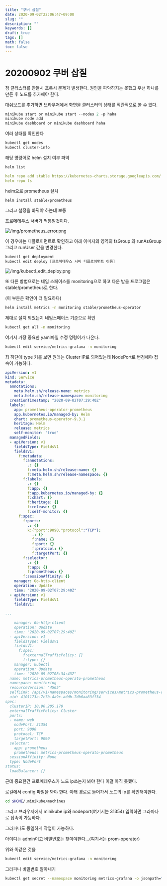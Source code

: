 ```yaml
---
title: "쿠버 삽질"
date: 2020-09-02T22:06:47+09:00
slug: ""
description: ""
keywords: []
draft: true
tags: []
math: false
toc: false
---
```

# 20200902 쿠버 삽질

첨 클러스터를 만들시 프록시 문제가 발생한다. 원인을 파악하지는 못했고 우선 하나를 만든 후 노드를 추가해야 한다.

대쉬보드를 추가하면 브라우저에서 화면을 클러스터의 상태를 직관적으로 볼 수 있다.

```jsx
minikube start or minikube start --nodes 2 -p haha
minikube node add
minikube dashboard or minikube dashboard haha
```

여러 상태를 확인한다

```bash
kubectl get nodes
kubectl cluster-info
```

해당 명령어로 helm 설치 여부 파악

```bash
helm list

```

```yaml
helm repo add stable https://kubernetes-charts.storage.googleapis.com/
helm repo ls
```

helm으로 prometheus 설치 

```bash
helm install stable/prometheus
```

그리고 설정을 바꿔야 하는데 보통 

프로메테우스 서버가 먹통일것이다.

![/img/prometheus_error.png](/img/prometheus_error.png)

이 경우에는 디플로이먼트로 확인하고  아래 이미지의 영역의 fsGroup 와 runAsGroup 그리고 runUser 값을 변경한다.

```bash
kubectl get deployment 
kubectl edit deploy [프로메테우스 서버 디플로이먼트 이름]
```

![/img/kubectl_edit_deploy.png](/img/kubectl_edit_deploy.png)

또 다른 방법으로는 네임 스페이스를 monitoring으로 하고 다운 받을 프로그램은 stable/prometheus로 한다.

(이 부분은 확인이 더 필요하다)

```bash
helm install metrics -n monitoring stable/prometheus-operator
```

제대로 설치 되었는지 네임스페이스 기준으로 확인

```bash
kubectl get all -n monitoring
```

여기서 가장 중요한 yaml파일 수정 명령어가 나온다.

```bash
kubectl edit service/metrics-grafana -n monitoring
```

최 하단에 type 키를 보면 원래는 Cluster IP로 되어있는데  NodePort로 변경해야 접속이 가능하다.

```yaml
apiVersion: v1
kind: Service
metadata:
  annotations:
    meta.helm.sh/release-name: metrics
    meta.helm.sh/release-namespace: monitoring
  creationTimestamp: "2020-09-02T07:29:40Z"
  labels:
    app: prometheus-operator-prometheus
    app.kubernetes.io/managed-by: Helm
    chart: prometheus-operator-9.3.1
    heritage: Helm
    release: metrics
    self-monitor: "true"
  managedFields:
  - apiVersion: v1
    fieldsType: FieldsV1
    fieldsV1:
      f:metadata:
        f:annotations:
          .: {}
          f:meta.helm.sh/release-name: {}
          f:meta.helm.sh/release-namespace: {}
        f:labels:
          .: {}
          f:app: {}
          f:app.kubernetes.io/managed-by: {}
          f:chart: {}
          f:heritage: {}
          f:release: {}
          f:self-monitor: {}
      f:spec:
        f:ports:
          .: {}
          k:{"port":9090,"protocol":"TCP"}:
            .: {}
            f:name: {}
            f:port: {}
            f:protocol: {}
            f:targetPort: {}
        f:selector:
          .: {}
          f:app: {}
          f:prometheus: {}
        f:sessionAffinity: {}
    manager: Go-http-client
    operation: Update
    time: "2020-09-02T07:29:40Z"
  - apiVersion: v1
    fieldsType: FieldsV1
    fieldsV1:
      
...
        
    manager: Go-http-client
    operation: Update
    time: "2020-09-02T07:29:40Z"
  - apiVersion: v1
    fieldsType: FieldsV1
    fieldsV1:
      f:spec:
        f:externalTrafficPolicy: {}
        f:type: {}
    manager: kubectl
    operation: Update
    time: "2020-09-02T08:34:43Z"
  name: metrics-prometheus-operato-prometheus
  namespace: monitoring
  resourceVersion: "4565"
  selfLink: /api/v1/namespaces/monitoring/services/metrics-prometheus-operato-prometheus
  uid: 4101173a-7c7b-4a9c-addb-7db6aa83ff34
spec:
  clusterIP: 10.96.205.170
  externalTrafficPolicy: Cluster
  ports:
  - name: web
    nodePort: 31354
    port: 9090
    protocol: TCP
    targetPort: 9090
  selector:
    app: prometheus
    prometheus: metrics-prometheus-operato-prometheus
  sessionAffinity: None
  type: NodePort
status:
  loadBalancer: {}
```

근데 중요한건 프로메테우스가 노드 ip쓰는지 봐야 한다 이걸 아직 못했다.

로컬에서 config 파일을 봐야 한다. 아래 경로로 들어가서 노드의 ip를 확인해야한다.

```bash
cd $HOME/.minikube/machines
```

그리고 브라우저에서 minikube ip와 nodeport(여기서는 31354) 입력하면 그라파나로 접속이 가능하다.

그라파나도 동일하게 작업이 가능하다.

아이디는 admin이고 비밀번호는 찾아야한다...(여기서는 prom-operator)

위와 똑같은 것을

```bash
kubectl edit service/metrics-grafana -n monitoring
```

그라파나 비밀번호 알아내기

```bash
kubectl get secret --namespace monitoring metrics-grafana -o jsonpath="{.data.admin-password}" | base64 --decode ; echo
```